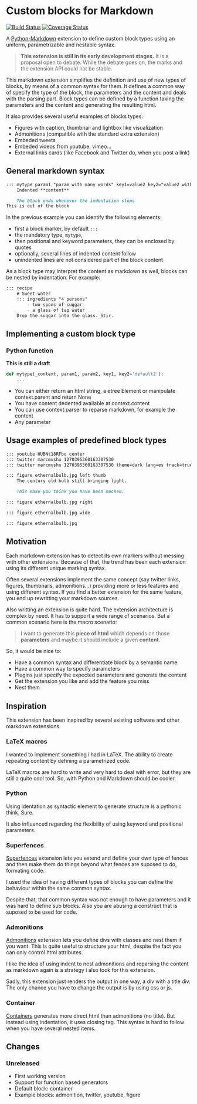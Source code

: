 # Custom blocks for Markdown

[![Build Status](https://travis-ci.org/vokimon/markdown-customblocks.svg?branch=master)](https://travis-ci.org/vokimon/markdown-customblocks)
[![Coverage Status](https://img.shields.io/coveralls/vokimon/markdown-customblocks/master.svg?style=flat)](https://coveralls.io/r/vokimon/markdown-customblocks?branch=master)

A [Python-Markdown] extension to define custom block types
using an uniform, parametrizable and nestable syntax.

[Python-Markdown]: https://python-markdown.github.io/

> **This extension is still in its early development stages.**
> It is a proposal open to debate.
> While the debate goes on, the marks and the extension API could not be stable.

This markdown extension simplifies the definition and use
of new types of blocks, by means of a common syntax for them.
It defines a common way of specify the type of the block,
the parameters and the content and deals with the parsing part.
Block types can be defined by a function taking the parameters
and the content and generating the resulting html.

It also provides several useful examples of blocks types:

- Figures with caption, thumbnail and lightbox like visualization
- Admonitions (compatible with the standard extra extension)
- Embeded tweets
- Embeded videos from youtube, vimeo...
- External links cards (like Facebook and Twitter do, when you post a link)

## General markdown syntax

```markdown
::: mytype param1 "param with many words" key1=value2 key2="value2 with words"
	Indented **content**

	The block ends whenever the indentation stops
This is out of the block
```

In the previous example you can identify the following elements:

- first a block marker, by default `:::`
- the mandatory type, `mytype`,
- then positional and keyword parameters, they can be enclosed by quotes
- optionally, several lines of indented content follow
- unindented lines are not considered part of the block content

As a block type may interpret the content as markdown as well,
blocks can be nested by indentation. For example:

```markdown
::: recipe
	# Sweet water
	::: ingredients "4 persons"
		- two spons of suggar
		- a glass of tap water
	Drop the suggar into the glass. Stir.
```

## Implementing a custom block type

### Python function

**This is still a draft**

```python
def mytype(_context, param1, param2, key1, key2='default2'):
	...
```

- You can either return an html string, a etree Element
  or manipulate context.parent and return None
- You have content dedented available at context.content
- You can use context.parser to reparse markdown, for example the content
- Any parameter 

## Usage examples of predefined block types

```markdown
::: youtube HUBNt18RFbo center
::: twitter marcmushu 1270395360163307530
::: twitter marcmushu 1270395360163307530 theme=dark lang=es track=true

::: figure ethernalbulb.jpg left thumb
	The century old bulb still bringing light.

	This make you think you have been mocked.

::: figure ethernalbulb.jpg right

::: figure ethernalbulb.jpg wide

::: figure ethernalbulb.jpg 
```

## Motivation

Each markdown extension has to detect its own markers
without messing with other extensions.
Because of that, the trend has been each extension
using its different unique marking syntax.

Often several extensions implement the same concept
(say twitter links, figures, thumbnails, admonitions...)
providing more or less features and using different syntax.
If you find a better extension for the same feature,
you end up rewritting your markdown sources.

Also writting an extension is quite hard.
The extension architecture is complex by need.
It has to support a wide range of scenarios.
But a common scenario here is the macro scenario:

> I want to generate this **piece of html** which
> depends on those **parameters** and maybe it should
> include a given **content**.

So, it would be nice to:

- Have a common syntax and differentiate block by a semantic name
- Have a common way to specify parameters
- Plugins just specify the expected parameters and generate the content
- Get the extension you like and add the feature you miss
- Nest them


## Inspiration

This extension has been inspired by several existing software and other markdown extensions.

### LaTeX macros

I wanted to implement something i had in LaTeX.
The ability to create repeating content by defining a parametrized code.

LaTeX macros are hard to write and very hard to deal with error,
but they are still a quite cool tool.
So, with Python and Markdown should be cooler.

### Python

Using identation as syntactic element to generate structure
is a pythonic think. Sure.

It also influenced regarding the flexibility of using
keyword and positional parameters.

### Superfences

[Superfences] extension lets you extend and define your own type of fences
and then make them do things beyond what fences are suposed to do,
formating code.

I used the idea of having different types of blocks you can define the behaviour
within the same common syntax.

Despite that, that common syntax was not enough to have parameters
and it was hard to define sub blocks.
Also you are abusing a construct that is suposed to be used for code.

[Superfences]: https://facelessuser.github.io/pymdown-extensions/extensions/superfences/

### Admonitions

[Admonitions] extension lets you define divs with classes and nest them if you want.
This is quite useful to structure your html, despite the fact
you can only control html attributes.

I like the idea of using indent to nest admonitions and reparsing the content as markdown
again is a strategy i also took for this extension.

Sadly, this extension just renders the output in one way,
a div with a title div.
The only chance you have to change the output is 
by using css or js.

[Admonitions]: https://python-markdown.github.io/extensions/admonition/

### Container

[Containers] generates more direct html than admonitions (no title).
But instead using indentation, it uses closing tag.
This syntax is hard to follow when you have several nested items.

[Containers]: https://github.com/markdown-it/markdown-it-container



## Changes

### Unreleased

- First working version
- Support for function based generators
- Default block: container
- Example blocks: admonition, twitter, youtube, figure



